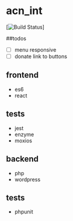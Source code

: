 # acn_int
[![Build Status](https://semaphoreci.com/api/v1/developersoul/acn_int/branches/master/shields_badge.svg)]

##todos
- [ ] menu responsive
- [ ] donate link to buttons

## frontend
- es6
- react

## tests
- jest
- enzyme
- moxios

## backend
- php
- wordpress

## tests
- phpunit